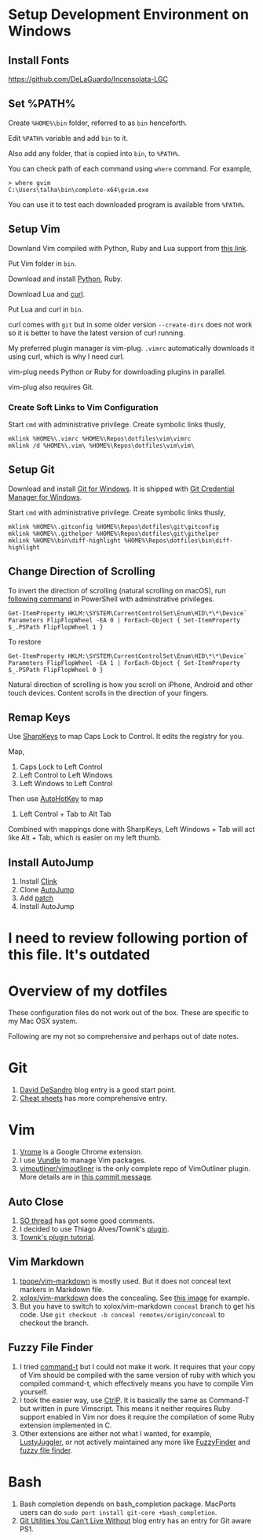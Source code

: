 # Setup Development Environment on Windows

## Install Fonts

https://github.com/DeLaGuardo/Inconsolata-LGC

## Set %PATH%

Create `%HOME%\bin` folder, referred to as `bin` henceforth. 

Edit `%PATH%` variable and add `bin` to it.

Also add any folder, that is copied into `bin`, to `%PATH%`.

You can check path of each command using `where` command. For example,

```
> where gvim
C:\Users\talha\bin\complete-x64\gvim.exe
```

You can use it to test each downloaded program is available from `%PATH%`.

## Setup Vim

Downland Vim compiled with Python, Ruby and Lua support from [this link](https://tuxproject.de/projects/vim/).

Put Vim folder in `bin`.

Download and install [Python](https://www.python.org/downloads/windows/), Ruby. 

Download Lua and [curl](https://curl.haxx.se/download.html).

Put Lua and curl in `bin`.

curl comes with `git` but in some older version `--create-dirs` does not work so it is better to have the latest version of curl running.

My preferred plugin manager is vim-plug. `.vimrc` automatically downloads it using curl, which is why I need curl.

vim-plug needs Python or Ruby for downloading plugins in parallel.

vim-plug also requires Git.

### Create Soft Links to Vim Configuration

Start `cmd` with administrative privilege. Create symbolic links thusly,

```
mklink %HOME%\.vimrc %HOME%\Repos\dotfiles\vim\vimrc
mklink /d %HOME%\.vim\ %HOME%\Repos\dotfiles\vim\vim\
```

## Setup Git

Download and install [Git for Windows](https://git-for-windows.github.io/). It is shipped with [Git Credential Manager for Windows](https://github.com/Microsoft/Git-Credential-Manager-for-Windows/).

Start `cmd` with administrative privilege. Create symbolic links thusly,

```
mklink %HOME%\.gitconfig %HOME%\Repos\dotfiles\git\gitconfig
mklink %HOME%\.githelper %HOME%\Repos\dotfiles\git\githelper
mklink %HOME%\bin\diff-highlight %HOME%\Repos\dotfiles\bin\diff-highlight
```

## Change Direction of Scrolling

To invert the direction of scrolling (natural scrolling on macOS), run [following command](http://superuser.com/a/364353/42415) in PowerShell with adminstrative privileges.

```
Get-ItemProperty HKLM:\SYSTEM\CurrentControlSet\Enum\HID\*\*\Device` Parameters FlipFlopWheel -EA 0 | ForEach-Object { Set-ItemProperty $_.PSPath FlipFlopWheel 1 }
```

To restore

```
Get-ItemProperty HKLM:\SYSTEM\CurrentControlSet\Enum\HID\*\*\Device` Parameters FlipFlopWheel -EA 1 | ForEach-Object { Set-ItemProperty $_.PSPath FlipFlopWheel 0 }
```

Natural direction of scrolling is how you scroll on iPhone, Android and other touch devices. Content scrolls in the direction of your fingers.

## Remap Keys

Use [SharpKeys](https://sharpkeys.codeplex.com/) to map Caps Lock to Control. It edits the registry for you.

Map,

1. Caps Lock to Left Control
1. Left Control to Left Windows
1. Left Windows to Left Control

Then use [AutoHotKey](https://autohotkey.com/) to map

1. Left Control + Tab to Alt Tab

Combined with mappings done with SharpKeys, Left Windows + Tab will act like Alt + Tab, which is easier on my left thumb.

## Install AutoJump

1. Install [Clink](https://mridgers.github.io/clink/)
1. Clone [AutoJump](https://github.com/wting/autojump)
1. Add [patch](https://github.com/wting/autojump/issues/436)
1. Install AutoJump

# I need to review following portion of this file. It's outdated
Overview of my dotfiles
=======================

These configuration files do not work out of the box. These are specific to my Mac OSX system.

Following are my not so comprehensive and perhaps out of date notes.

Git
===

1.  [David DeSandro](http://dropshado.ws/post/7844857440/gitconfig-colors) blog entry is a good start point.
2.  [Cheat sheets](http://cheat.errtheblog.com/s/git) has more comprehensive entry.

Vim
===

1.  [Vrome](https://chrome.google.com/webstore/detail/godjoomfiimiddapohpmfklhgmbfffjj) is a Google Chrome extension.
2.  I use [Vundle](https://github.com/gmarik/vundle) to manage Vim packages.
3.  [vimoutliner/vimoutliner](https://github.com/vimoutliner/vimoutliner) is the only complete repo of VimOutliner plugin. More details are in [this commit message](https://github.com/talha131/dotfiles/commit/42a19d07581087f274c3b461f6908ec5b75af6a7).

Auto Close
----------

1.  [SO thread](http://stackoverflow.com/q/883437/177116) has got some good comments.
1.  I decided to use Thiago Alves/Townk's [plugin](https://github.com/Townk/vim-autoclose).
1.  [Townk's plugin tutorial](http://www.vim.org/scripts/script.php?script_id=2009).

Vim Markdown
------------

1.  [tpope/vim-markdown](https://github.com/tpope/vim-markdown) is mostly used. But it does not conceal text markers in Markdown file.
2.  [xolox/vim-markdown](https://github.com/xolox/vim-markdown) does the concealing. See [this image](https://github.com/tpope/vim-markdown/pull/9#issuecomment-3098050) for example.
3.  But you have to switch to xolox/vim-markdown `conceal` branch to get his code. Use `git checkout -b conceal remotes/origin/conceal` to
    checkout the branch.

Fuzzy File Finder
-----------------

1.  I tried [command-t](https://wincent.com/products/command-t/) but I could not make it work. It requires that your copy of Vim should be compiled with the same version of ruby with which you compiled command-t, which effectively means you have to compile Vim yourself.
2.  I took the easier way, use [CtrlP](http://kien.github.com/ctrlp.vim/). It is basically the same as Command-T but written in pure Vimscript. This means it neither requires Ruby support enabled in Vim nor does it require the compilation of some Ruby extension implemented in C.
3.  Other extensions are either not what I wanted, for example, [LustyJuggler](http://www.vim.org/scripts/script.php?script_id%3D2050), or not actively maintained any more like [FuzzyFinder](http://www.vim.org/scripts/script.php?script_id%3D1984) and [fuzzy file finder](https://github.com/jamis/fuzzy_file_finder).

Bash
====

1.  Bash completion depends on bash\_completion package. MacPorts users can do `sudo port install git-core +bash_completion`.
2.  [Git Utilities You Can't Live Without](http://blog.bitfluent.com/post/27983389/git-utilities-you-cant-live-without) blog entry has an entry for Git aware PS1.
